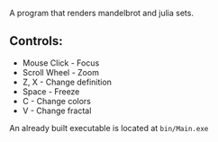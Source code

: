 A program that renders mandelbrot and julia sets.

## Controls:
- Mouse Click - Focus
- Scroll Wheel - Zoom
- Z, X - Change definition
- Space - Freeze
- C - Change colors
- V - Change fractal

An already built executable is located at `bin/Main.exe`

